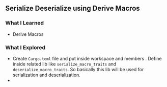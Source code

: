 ## Serialize Deserialize using Derive Macros

### What I Learned
- Derive Macros

### What I Explored

- Create `Cargo.toml` file and put inside workspace and members . Define inside related lib like `serialize_macro_traits` and `deserialize_macro_traits`. So basically this lib will be used for serialization and deserialization.
- 